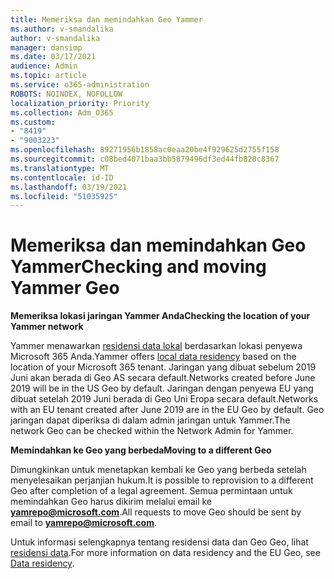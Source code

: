 ```yaml
---
title: Memeriksa dan memindahkan Geo Yammer
ms.author: v-smandalika
author: v-smandalika
manager: dansimp
ms.date: 03/17/2021
audience: Admin
ms.topic: article
ms.service: o365-administration
ROBOTS: NOINDEX, NOFOLLOW
localization_priority: Priority
ms.collection: Adm_O365
ms.custom:
- "8419"
- "9003223"
ms.openlocfilehash: 89271956b1858ac0eaa20be4f929625d2755f158
ms.sourcegitcommit: c08bed4071baa3bb5879496df3ed44fb828c8367
ms.translationtype: MT
ms.contentlocale: id-ID
ms.lasthandoff: 03/19/2021
ms.locfileid: "51035925"
---
```

# <a name="checking-and-moving-yammer-geo"></a><span data-ttu-id="19ee0-102">Memeriksa dan memindahkan Geo Yammer</span><span class="sxs-lookup"><span data-stu-id="19ee0-102">Checking and moving Yammer Geo</span></span>

<span data-ttu-id="19ee0-103">**Memeriksa lokasi jaringan Yammer Anda**</span><span class="sxs-lookup"><span data-stu-id="19ee0-103">**Checking the location of your Yammer network**</span></span>

<span data-ttu-id="19ee0-104">Yammer menawarkan [residensi data lokal](https://docs.microsoft.com/yammer/manage-security-and-compliance/data-residency) berdasarkan lokasi penyewa Microsoft 365 Anda.</span><span class="sxs-lookup"><span data-stu-id="19ee0-104">Yammer offers [local data residency](https://docs.microsoft.com/yammer/manage-security-and-compliance/data-residency) based on the location of your Microsoft 365 tenant.</span></span> <span data-ttu-id="19ee0-105">Jaringan yang dibuat sebelum 2019 Juni akan berada di Geo AS secara default.</span><span class="sxs-lookup"><span data-stu-id="19ee0-105">Networks created before June 2019 will be in the US Geo by default.</span></span> <span data-ttu-id="19ee0-106">Jaringan dengan penyewa EU yang dibuat setelah 2019 Juni berada di Geo Uni Eropa secara default.</span><span class="sxs-lookup"><span data-stu-id="19ee0-106">Networks with an EU tenant created after June 2019 are in the EU Geo by default.</span></span> <span data-ttu-id="19ee0-107">Geo jaringan dapat diperiksa di dalam admin jaringan untuk Yammer.</span><span class="sxs-lookup"><span data-stu-id="19ee0-107">The network Geo can be checked within the Network Admin for Yammer.</span></span>

<span data-ttu-id="19ee0-108">**Memindahkan ke Geo yang berbeda**</span><span class="sxs-lookup"><span data-stu-id="19ee0-108">**Moving to a different Geo**</span></span>

<span data-ttu-id="19ee0-109">Dimungkinkan untuk menetapkan kembali ke Geo yang berbeda setelah menyelesaikan perjanjian hukum.</span><span class="sxs-lookup"><span data-stu-id="19ee0-109">It is possible to reprovision to a different Geo after completion of a legal agreement.</span></span> <span data-ttu-id="19ee0-110">Semua permintaan untuk memindahkan Geo harus dikirim melalui email ke **yamrepo@microsoft.com**.</span><span class="sxs-lookup"><span data-stu-id="19ee0-110">All requests to move Geo should be sent by email to **yamrepo@microsoft.com**.</span></span>

<span data-ttu-id="19ee0-111">Untuk informasi selengkapnya tentang residensi data dan Geo Geo, lihat [residensi data](https://docs.microsoft.com/yammer/manage-security-and-compliance/data-residency).</span><span class="sxs-lookup"><span data-stu-id="19ee0-111">For more information on data residency and the EU Geo, see [Data residency](https://docs.microsoft.com/yammer/manage-security-and-compliance/data-residency).</span></span>
